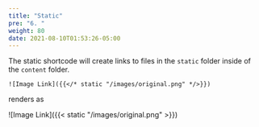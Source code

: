 ```yaml
---
title: "Static"
pre: "6. "
weight: 80
date: 2021-08-10T01:53:26-05:00
---
```


The static shortcode will create links to files in the `static` folder inside of the `content` folder.

```
![Image Link]({{</* static "/images/original.png" */>}})
```

renders as

![Image Link]({{< static "/images/original.png" >}})
